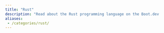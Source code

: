 ```yaml
---
title: "Rust"
description: "Read about the Rust programming language on the Boot.dev blog"
aliases:
 - /categories/rust/
---
```

